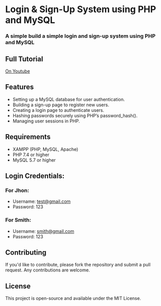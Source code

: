 #  Login & Sign-Up System using PHP and MySQL
### A simple build a simple login and sign-up system using PHP and MySQL


## Full Tutorial
[On Youtube](https://www.youtube.com/playlist?list=PL2WFgdVk-usHC-HHC0SkpsmHquwHB0Aiy)


## Features
+ Setting up a MySQL database for user authentication.
+ Building a sign-up page to register new users.
+ Creating a login page to authenticate users.
+ Hashing passwords securely using PHP’s password_hash().
+ Managing user sessions in PHP.

## Requirements
+ XAMPP (PHP, MySQL, Apache)
+ PHP 7.4 or higher
+ MySQL 5.7 or higher

## Login Credentials:

### For Jhon:
+ Username: test@gmail.com
+ Password: 123

### For Smith:
+ Username: smith@gmail.com 
+ Password: 123

## Contributing
If you'd like to contribute, please fork the repository and submit a pull request. Any contributions are welcome.

## License
This project is open-source and available under the MIT License.